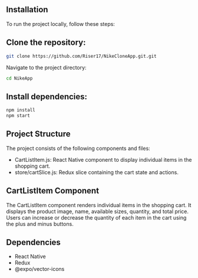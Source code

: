 ## Installation
To run the project locally, follow these steps:

## Clone the repository:

```bash
git clone https://github.com/Riser17/NikeCloneApp.git.git
```

Navigate to the project directory:

```bash
cd NikeApp
```

## Install dependencies:

```bash
npm install
npm start
```

## Project Structure
The project consists of the following components and files:

- CartListItem.js: React Native component to display individual items in the shopping cart.
- store/cartSlice.js: Redux slice containing the cart state and actions.

## CartListItem Component
The CartListItem component renders individual items in the shopping cart. It displays the product image, name, available sizes, quantity, and total price. Users can increase or decrease the quantity of each item in the cart using the plus and minus buttons.


## Dependencies
- React Native
- Redux
- @expo/vector-icons
